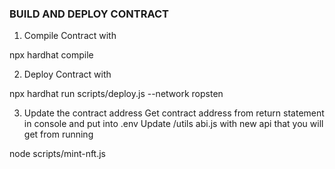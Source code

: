 ### BUILD AND DEPLOY CONTRACT

1. Compile Contract with 

npx hardhat compile


2. Deploy Contract with 

npx hardhat run scripts/deploy.js --network ropsten

3. Update the contract address
Get contract address from return statement in console and put into .env
Update /utils abi.js with new api that you will get from running

node scripts/mint-nft.js



